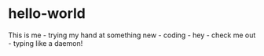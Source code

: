 # hello-world
This is me - trying my hand at something new - coding - hey - check me out - typing like a daemon!
